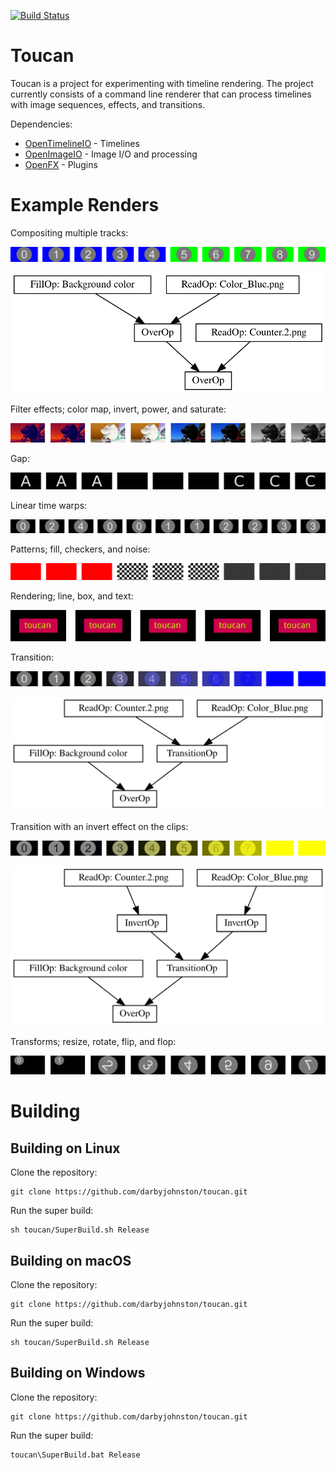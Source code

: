 [![Build Status](https://github.com/darbyjohnston/toucan/actions/workflows/ci-workflow.yml/badge.svg)](https://github.com/darbyjohnston/toucan/actions/workflows/ci-workflow.yml)

Toucan
======

Toucan is a project for experimenting with timeline rendering. The project
currently consists of a command line renderer that can process timelines
with image sequences, effects, and transitions.

Dependencies:
* [OpenTimelineIO](https://github.com/AcademySoftwareFoundation/OpenTimelineIO) - Timelines
* [OpenImageIO](https://github.com/AcademySoftwareFoundation/OpenImageIO) - Image I/O and processing
* [OpenFX](https://github.com/AcademySoftwareFoundation/openfx) - Plugins

Example Renders
===============
Compositing multiple tracks:

![CompositeTracks](images/CompositeTracks.png)

![Composite Tracks Graph](images/CompositeTracksGraph.svg)

Filter effects; color map, invert, power, and saturate:

![Filters](images/Filters.png)

Gap:

![Gap](images/Gap.png)

Linear time warps:

![LinearTimeWarp](images/LinearTimeWarp.png)

Patterns; fill, checkers, and noise:

![Patterns](images/Patterns.png)

Rendering; line, box, and text:

![Render](images/Render.png)

Transition:

![Transition](images/Transition.png)

![Transition Graph](images/TransitionGraph.svg)

Transition with an invert effect on the clips:

![Transition 2](images/Transition2.png)

![Transition 2 Graph](images/Transition2Graph.svg)

Transforms; resize, rotate, flip, and flop:

![Transforms](images/Transforms.png)

Building
========

Building on Linux
-----------------
Clone the repository:
```
git clone https://github.com/darbyjohnston/toucan.git
```
Run the super build:
```
sh toucan/SuperBuild.sh Release
```

Building on macOS
-----------------
Clone the repository:
```
git clone https://github.com/darbyjohnston/toucan.git
```
Run the super build:
```
sh toucan/SuperBuild.sh Release
```

Building on Windows
-------------------
Clone the repository:
```
git clone https://github.com/darbyjohnston/toucan.git
```
Run the super build:
```
toucan\SuperBuild.bat Release
```
